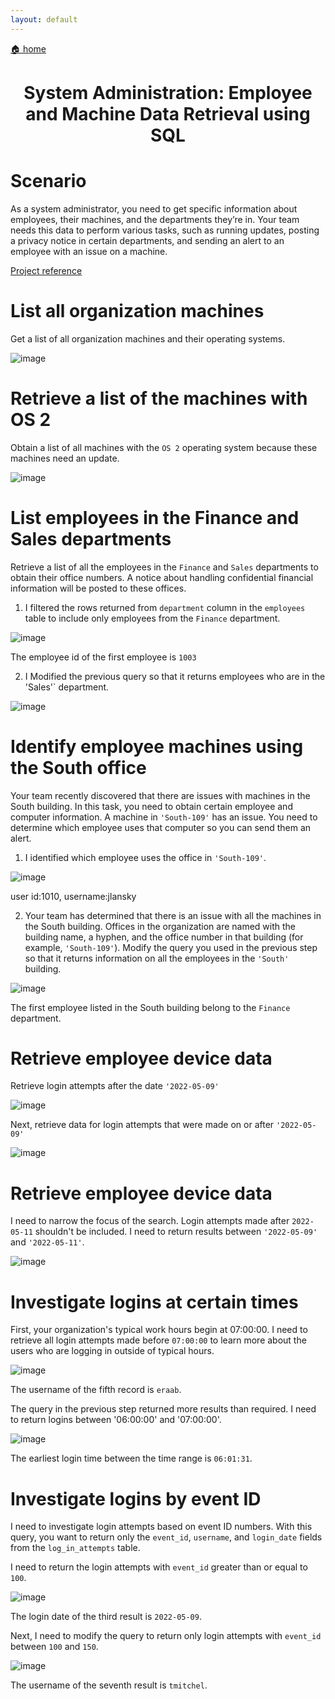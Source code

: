 ```yaml
---
layout: default
---
```


[🏠 home](../)

<h1 style="text-align: center;">System Administration: Employee and Machine Data Retrieval using SQL</h1>

# Scenario
As a system administrator, you need to get specific information about employees, their machines, and the departments they’re in. Your team needs this data to perform various tasks, such as running updates, posting a privacy notice in certain departments, and sending an alert to an employee with an issue on a machine.

[Project reference](https://www.coursera.org/learn/linux-and-sql/home/welcome)

# List all organization machines
Get a list of all organization machines and their operating systems.

![image](https://github.com/user-attachments/assets/03fad05f-6d60-416e-8732-2056e3ea5a22)

# Retrieve a list of the machines with OS 2
Obtain a list of all machines with the `OS 2` operating system because these machines need an update.

![image](https://github.com/user-attachments/assets/b6baba53-e7c8-4a46-8aed-150b4c96b20e)

# List employees in the Finance and Sales departments
Retrieve a list of all the employees in the `Finance` and `Sales` departments to obtain their office numbers. A notice about handling confidential financial information will be posted to these offices.

1. I filtered the rows returned from `department` column in the `employees` table to include only employees from the `Finance` department.

![image](https://github.com/user-attachments/assets/a57d10e8-dbc8-4c9b-a1ea-8d08ec14d298)

The employee id of the first employee is `1003`

2. I Modified the previous query so that it returns employees who are in the 'Sales'` department.

![image](https://github.com/user-attachments/assets/1a530431-c009-4a28-98e4-b36e7018fee5)

# Identify employee machines using the South office
Your team recently discovered that there are issues with machines in the South building. In this task, you need to obtain certain employee and computer information. A machine in `'South-109'` has an issue. You need to determine which employee uses that computer so you can send them an alert.

1. I identified which employee uses the office in `'South-109'`.

![image](https://github.com/user-attachments/assets/2dbbbbe2-2158-40b5-8ec0-6c81255e00d1)

user id:1010, username:jlansky

2. Your team has determined that there is an issue with all the machines in the South building. Offices in the organization are named with the building name, a hyphen, and the office number in that building (for example, `'South-109'`). Modify the query you used in the previous step so that it returns information on all the employees in the `'South'` building.

![image](https://github.com/user-attachments/assets/1670662c-2fa2-4b55-bc68-f83a4dc2c0eb)

The first employee listed in the South building belong to the `Finance` department.

# Retrieve employee device data
Retrieve login attempts after the date `'2022-05-09'`

![image](https://github.com/user-attachments/assets/6d82656b-881e-49db-b76a-28ed44d21fb7)

Next, retrieve data for login attempts that were made on or after `'2022-05-09'`

![image](https://github.com/user-attachments/assets/6dbd482d-d93b-429f-b3dd-3c908e977fd8)

# Retrieve employee device data
I need to narrow the focus of the search. Login attempts made after `2022-05-11` shouldn't be included. I need to return results between `'2022-05-09'` and `'2022-05-11'`.

![image](https://github.com/user-attachments/assets/25823552-ef44-4dc9-b126-1b17a7e3256e)

# Investigate logins at certain times
First, your organization's typical work hours begin at 07:00:00. 
I need to retrieve all login attempts made before `07:00:00` to learn more about the users who are logging in outside of typical hours.

![image](https://github.com/user-attachments/assets/ab5bf369-2bd2-4280-b91f-0c92f5106aa7)

The username of the fifth record is `eraab`.

The query in the previous step returned more results than required. I need to return logins between '06:00:00' and '07:00:00'.

![image](https://github.com/user-attachments/assets/3ad40dfe-0bd0-427c-b379-4fd1e1a857bc)

The earliest login time between the time range is `06:01:31`.

# Investigate logins by event ID
I need to investigate login attempts based on event ID numbers. With this query, you want to return only the `event_id`, `username`, and `login_date` fields from the `log_in_attempts` table.

I need to return the login attempts with `event_id` greater than or equal to `100`.

![image](https://github.com/user-attachments/assets/863efad3-a203-439d-95e7-3e3879e8edda)

The login date of the third result is `2022-05-09`.

Next, I need to modify the query to return only login attempts with `event_id` between `100` and `150`.

![image](https://github.com/user-attachments/assets/e9984bc5-880b-4dc4-8a10-3484ad9eebb0)

The username of the seventh result is `tmitchel`.
